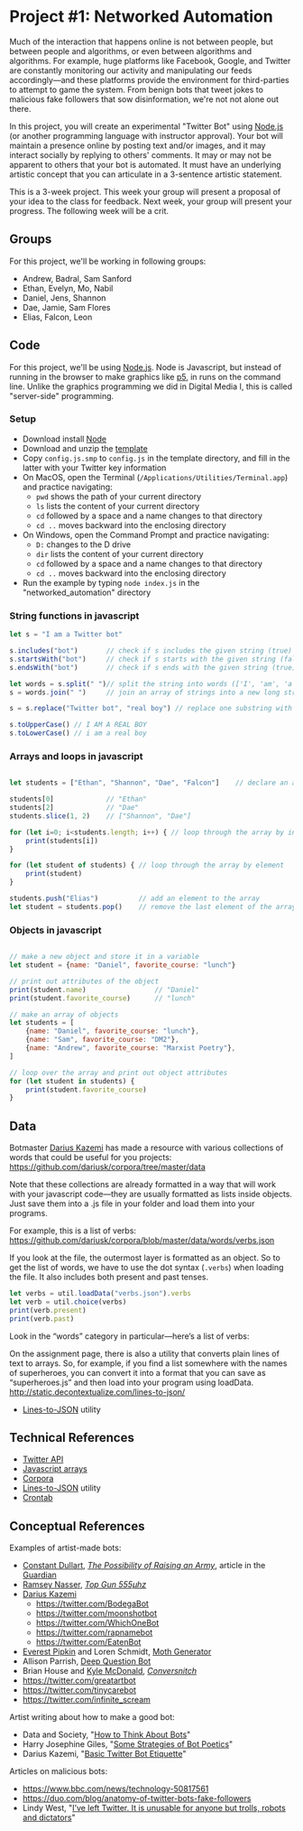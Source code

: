 # Project #1: Networked Automation

Much of the interaction that happens online is not between people, but between people and algorithms, or even between algorithms and algorithms. For example, huge platforms like Facebook, Google, and Twitter are constantly monitoring our activity and manipulating our feeds accordingly—and these platforms provide the environment for third-parties to attempt to game the system. From benign bots that tweet jokes to malicious fake followers that sow disinformation, we're not not alone out there.

In this project, you will create an experimental "Twitter Bot" using [Node.js](https://nodejs.org/en/) (or another programming language with instructor approval). Your bot will maintain a presence online by posting text and/or images, and it may interact socially by replying to others' comments. It may or may not be apparent to others that your bot is automated. It must have an underlying artistic concept that you can articulate in a 3-sentence artistic statement.

This is a 3-week project. This week your group will present a proposal of your idea to the class for feedback. Next week, your group will present your progress. The following week will be a crit.


## Groups

For this project, we'll be working in following groups:
- Andrew, Badral, Sam Sanford
- Ethan, Evelyn, Mo, Nabil
- Daniel, Jens, Shannon
- Dae, Jamie, Sam Flores
- Elias, Falcon, Leon


## Code

For this project, we'll be using [Node.js](https://nodejs.org/en/). Node is Javascript, but instead of running in the browser to make graphics like [p5](https://p5js.org), in runs on the command line. Unlike the graphics programming we did in Digital Media I, this is called "server-side" programming.

### Setup
- Download install [Node](https://nodejs.org/en/download/)
- Download and unzip the [template](https://github.com/brianhouse/networked_automation/releases)
- Copy `config.js.smp` to `config.js` in the template directory, and fill in the latter with your Twitter key information
- On MacOS, open the Terminal (`/Applications/Utilities/Terminal.app`) and practice navigating:
	- `pwd` shows the path of your current directory
	- `ls`  lists the content of your current directory
	- `cd`  followed by a space and a name changes to that directory
	- `cd ..`  moves backward into the enclosing directory
- On Windows, open the Command Prompt and practice navigating:
	- `D:`  changes to the D drive
	- `dir` lists the content of your current directory
	- `cd`  followed by a space and a name changes to that directory
	- `cd ..`  moves backward into the enclosing directory
- Run the example by typing `node index.js` in the "networked_automation" directory


### String functions in javascript
```js
let s = "I am a Twitter bot"

s.includes("bot")		// check if s includes the given string (true)
s.startsWith("bot")		// check if s starts with the given string (false)
s.endsWith("bot")		// check if s ends with the given string (true)

let words = s.split(" ")// split the string into words (['I', 'am', 'a', 'Twitter', 'bot'])
s = words.join(" ")		// join an array of strings into a new long string

s = s.replace("Twitter bot", "real boy") // replace one substring with another and return a new string

s.toUpperCase() // I AM A REAL BOY
s.toLowerCase() // i am a real boy

```

### Arrays and loops in javascript
```js

let students = ["Ethan", "Shannon", "Dae", "Falcon"]	// declare an array

students[0] 			// "Ethan"
students[2] 			// "Dae"
students.slice(1, 2) 	// ["Shannon", "Dae"]

for (let i=0; i<students.length; i++) {	// loop through the array by index
	print(students[i])
}

for (let student of students) {	// loop through the array by element
	print(student)
}

students.push("Elias")			// add an element to the array
let student = students.pop()	// remove the last element of the array ("Elias")

```

### Objects in javascript
```js

// make a new object and store it in a variable
let student = {name: "Daniel", favorite_course: "lunch"}

// print out attributes of the object
print(student.name)					// "Daniel"
print(student.favorite_course)		// "lunch"

// make an array of objects
let students = [
	{name: "Daniel", favorite_course: "lunch"},
	{name: "Sam", favorite_course: "DM2"},
	{name: "Andrew", favorite_course: "Marxist Poetry"},
]

// loop over the array and print out object attributes
for (let student in students) {
	print(student.favorite_course)
}

```

## Data

Botmaster [Darius Kazemi](http://tinysubversions.com/) has made a resource with various collections of words that could be useful for you projects: https://github.com/dariusk/corpora/tree/master/data

Note that these collections are already formatted in a way that will work with your javascript code—they are usually formatted as lists inside objects. Just save them into a .js file in your folder and load them into your programs.

For example, this is a list of verbs: https://github.com/dariusk/corpora/blob/master/data/words/verbs.json

If you look at the file, the outermost layer is formatted as an object. So to get the list of words, we have to use the dot syntax (`.verbs`) when loading the file. It also includes both present and past tenses.

```js
let verbs = util.loadData("verbs.json").verbs
let verb = util.choice(verbs)
print(verb.present)
print(verb.past)

```


Look in the “words” category in particular—here’s a list of verbs:




On the assignment page, there is also a utility that converts plain lines of text to arrays. So, for example, if you find a list somewhere with the names of superheroes, you can convert it into a format that you can save as “superheroes.js” and then load into your program using loadData. http://static.decontextualize.com/lines-to-json/

- [Lines-to-JSON](http://static.decontextualize.com/lines-to-json/) utility


## Technical References

- [Twitter API](https://developer.twitter.com/en/docs/api-reference-index)
- [Javascript arrays](https://javascript.info/array)
- [Corpora](https://github.com/dariusk/corpora/tree/master/data)
- [Lines-to-JSON](http://static.decontextualize.com/lines-to-json/) utility
- [Crontab](https://ole.michelsen.dk/blog/schedule-jobs-with-crontab-on-mac-osx.html)

## Conceptual References

Examples of artist-made bots:
- [Constant Dullart](https://www.constantdullaart.com/), [_The Possibility of Raising an Army_](http://army.cheap), article in the [Guardian](https://www.theguardian.com/artanddesign/2015/nov/09/army-for-hire-the-artist-employing-ghost-soldiers-to-invade-facebook-constant-dullaart)
- [Ramsey Nasser](https://nas.sr), [_Top Gun 555µhz_](https://nas.sr/555µhz/)
- [Darius Kazemi](http://tinysubversions.com)
    - https://twitter.com/BodegaBot
    - https://twitter.com/moonshotbot
    - https://twitter.com/WhichOneBot
    - https://twitter.com/rapnamebot
    - https://twitter.com/EatenBot
- [Everest Pipkin](https://everest-pipkin.com) and Loren Schmidt, [Moth Generator](https://twitter.com/mothgenerator)
- Allison Parrish, [Deep Question Bot](https://twitter.com/deepquestionbot)
- Brian House and [Kyle McDonald](http://kylemcdonald.net), [_Conversnitch_](https://brianhouse.net/works/conversnitch/)
- https://twitter.com/greatartbot
- https://twitter.com/tinycarebot
- https://twitter.com/infinite_scream


Artist writing about how to make a good bot:
- Data and Society, "[How to Think About Bots](https://points.datasociety.net/how-to-think-about-bots-1ccb6c396326)"
- Harry Josephine Giles, "[Some Strategies of Bot Poetics](https://harryjosephine.com/2016/04/06/some-strategies-of-bot-poetics/)"
- Darius Kazemi, "[Basic Twitter Bot Etiquette](http://tinysubversions.com/2013/03/basic-twitter-bot-etiquette/)"


Articles on malicious bots:
- https://www.bbc.com/news/technology-50817561
- https://duo.com/blog/anatomy-of-twitter-bots-fake-followers
- Lindy West, "[I’ve left Twitter. It is unusable for anyone but trolls, robots and dictators](https://www.theguardian.com/commentisfree/2017/jan/03/ive-left-twitter-unusable-anyone-but-trolls-robots-dictators-lindy-west)"

